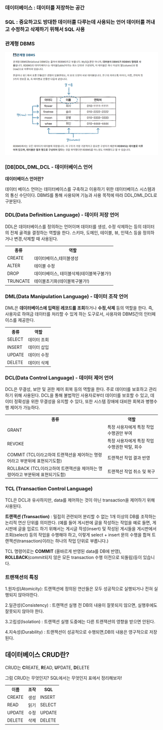 <!-- css -->
<!-- <style>

</style> -->
<link rel="stylesheet" href="resources/style.css">
<div class="concept concept01">
  <h3>데이터베이스 : 데이터를 저장하는 공간</h3>
  <h3>SQL : 중요하고도 방대한 데이터를 다루는데 사용되는 언어 데이터를 꺼내고 수정하고 삭제하기 위해서 SQL 사용</h3>
  <h3>관계형 DBMS</h3>
  <img src="images/sql_rdbms.png" alt="">
  <h3><strong>[DB]DDL,DML,DCL - 데이터베이스 언어</strong></h3>
  <p><strong>데이터베이스 언어란?</strong></p>
  <p>데이터 베이스 언어는 데이터베이스를 구축하고 이용하기 위한 데이터베이스 시스템과의 통신 수단이다. DBMS를 통해 사용되며 기능과 사용 목적에 따라 DDL,DML,DCL로 구분된다.</p>
  <div class="db_desc db_desc_01">
    <h3>DDL(Data Definition Language) - 데이터 저장 언어</h3>
    <p>DDL은 데이터베이스를 정의하는 언어이며 데이터를 생성, 수정 삭제하는 등의 데이터의 전체 골격을 결정하는 역할을 한다. 스키마, 도메인, 테이블, 뷰, 인덱스 등을 정의하거나 변경,삭제할 때 사용된다.</p>
    <table>
      <tr>
        <th>종류</th>
        <th>역할</th>
          <tr>
            <td>CREATE</td>
            <td>데이터베이스,테이블생성</td>
          </tr>
          <tr>
            <td>ALTER</td>
            <td>테이블 수정</td>
          </tr>
          <tr>
            <td>DROP</td>
            <td>데이터베이스, 테이블삭제(테이블복구불가!)</td>
          </tr>
          <tr>
            <td>TRUNCATE</td>
            <td>테이블초기화(테이블복구불가!)</td>
          </tr>
      </tr>
    </table>
  </div>
  <div class="db_desc db_desc_02">
    <h3><strong>DML(Data Manipulation Language) - 데이터 조작 언어</strong></h3>
    <p>DML은 <strong>데이터베이스에 입력된 레코드를 조회</strong>하거나 <strong>수정,삭제</strong> 등의 역할을 한다. 즉, 사용자로 하여금 데이터를 처리할 수 있게 하는 도구로서, 사용자와 DBMS간의 인터페이스를 제공한다.</p>
    <table>
      <tr>
        <th>종류</th>
        <th>역할</th>
          <tr>
            <td>SELECT</td>
            <td>데이터 조회</td>
          </tr>
          <tr>
            <td>INSERT</td>
            <td>데이터 삽입</td>
          </tr>
          <tr>
            <td>UPDATE</td>
            <td>데이터 수정</td>
          </tr>
          <tr>
            <td>DELETE</td>
            <td>데이터 삭제</td>
          </tr>
      </tr>
    </table>
  </div>
  <div class="dbdesc dbdesc_03">
    <h3><strong>DCL(Data Control Language) - 데이터 제어 언어</strong></h3>
    <p>DCL은 무결성, 보안 및 권한 제어 회복 등의 역할을 한다. 주로 데이터를 보호하고 관리하기 위해 사용된다. DCL을 통해 불법적인 사용자로부터 데이터를 보호할 수 있고, 데이터 정확성을 위한 무결성을 유지할 수 있다, 또한 시스템 장애에 대비한 회복과 병행수행 제어가 가능하다.</p>
    <table>
      <tr>
        <th>종류</th>
        <th>역할</th>
          <tr>
            <td>GRANT</td>
            <td>특정 사용자에게 특정 작업 수행권만 부여</td>
          </tr>
          <tr>
            <td>REVOKE</td>
            <td>특정 사용자에게 특정 작업 수행권한 박탈, 회수</td>
          </tr>
          <tr>
            <td>COMMIT (TCL이라고하여 트랜잭션을 제어하는 명령어라고 부분뒤에 표현되기도함)</td>
            <td>트랜잭션 작업 결과 반영</td>
          </tr>
          <tr>
            <td>ROLLBACK (TCL이라고하여 트랜잭션을 제어하는 명령어라고 부분뒤에 표현되기도함)</td>
            <td>트랜잭션 작업 취소 및 복구</td>
          </tr>
      </tr>
    </table>
  </div>
  <div class="dbdesc dbdesc_04">
    <h3><strong>TCL (Transaction Control Language)</strong></h3>
    <p>TCL은 DCL과 유사하지만, data를 제어하는 것이 아닌 transaction을 제어하기 위해 사용된다.</p>
    <p><strong>트랜잭션 (Transaction)</strong> : 밀접히 관련되어 분리할 수 없는 1개 이상의 DB를 조작하는 논리적 연산 단위를 의미한다. (예를 들어 게시판에 글을 작성하는 작업을 예로 들면, 게시판에 글을 업로드 하기 위해서는 게시글 작성(insert) 및 작성된 게시들을 게시판에서 조회(select) 등의 작업을 수행해야 하고, 이렇게 select + insert 문의 수행을 합쳐 트랜잭션(transaction)이라는 하나의 작업 단위로 부릅니다.)</p>
    <p>TCL 명령어로는 <strong>COMMIT</strong> (올바르게 반영된 data를 DB에 반영), <strong>ROLLBACK</strong>(commit되지 않은 모든 transaction 수행 이전으로 되돌림)등이 있습니다.</p>
    <h3>트랜잭션의 특징</h3>
    <p>1.원자성(Atomicity): 트랜잭션에 정의된 연산들은 모두 성공적으로 실행되거나 전혀 실행되지 않아야한다.</p>
    <p>2.일관성(Consistency) : 트랜잭션 실행 전 DB의 내용이 잘못되지 않으면, 실행후에도 잘못되지 않아야 한다.</p>
    <p>3.고립성(Isolation) : 트랜잭션 실행 도중에는 다른 트랜잭션의 영향을 받으면 안된다.</p>
    <p>4.지속성(Durability) : 트랜잭션이 성공적으로 수행되면,DB의 내용은 영구적으로 저장된다.</p>
  </div>
</div>

<div class="concept concept_02">
  <h2>데이터베이스 CRUD란?</h2>
  <p>CRUD는 <strong>C</strong>REATE, <strong>R</strong>EAD, <strong>U</strong>PDATE, <strong>D</strong>ELETE</p>
  <p>그럼 CRUD는 무엇인지? SQL에서는 무엇인지 표에서 정리해보자!</p>
  <table>
    <tr>
      <th>이름</th>
      <th>조작</th>
      <th>SQL</th>
    </tr>
    <tr>
      <td>CREATE</td>
      <td>생성</td>
      <td>INSERT</td>
    </tr>
    <tr>
      <td>READ</td>
      <td>읽기</td>
      <td>SELECT</td>
    </tr>
    <tr>
      <td>UPDATE</td>
      <td>수정</td>
      <td>UPDATE</td>
    </tr>
    <tr>
      <td>DELETE</td>
      <td>삭제</td>
      <td>DELETE</td>
    </tr>
  </table>
</div>











<!-- script -->
<!-- <script>

</script> -->























